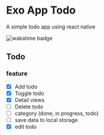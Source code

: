# Exo App Todo
A simple todo app using react native

![wakatime badge](https://wakatime.com/badge/user/b3086389-10af-4dfc-a8ea-5893ce3fda92/project/8045273a-b0e4-4336-93d0-5f7b5ce99cc7.svg)

## Todo
### feature
- [x] Add todo
- [x] Toggle todo
- [x] Detail views
- [ ] Delete todo
- [ ] category (done, in progress, todo)
- [ ] save data to local storage
- [x] edit todo